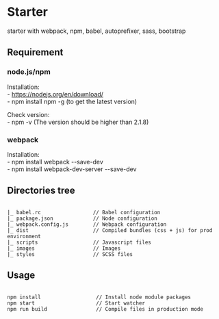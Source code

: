 # Starter

starter with webpack, npm, babel, autoprefixer, sass, bootstrap


## Requirement

### node.js/npm
Installation: <br />
    - https://nodejs.org/en/download/ <br />
    - npm install npm -g (to get the latest version)

Check version:<br />
    - npm -v (The version should be higher than 2.1.8)

### webpack
Installation:<br />
    - npm install webpack --save-dev <br />
    - npm install webpack-dev-server --save-dev

## Directories tree

```

|_ babel.rc                 // Babel configuration
|_ package.json             // Node configuration
|_ webpack.config.js        // Webpack configuration
|_ dist                     // Compiled bundles (css + js) for prod environment
|_ scripts                  // Javascript files
|_ images                   // Images
|_ styles                   // SCSS files

```

## Usage

```

npm install                  // Install node module packages
npm start                    // Start watcher
npm run build                // Compile files in production mode

```
